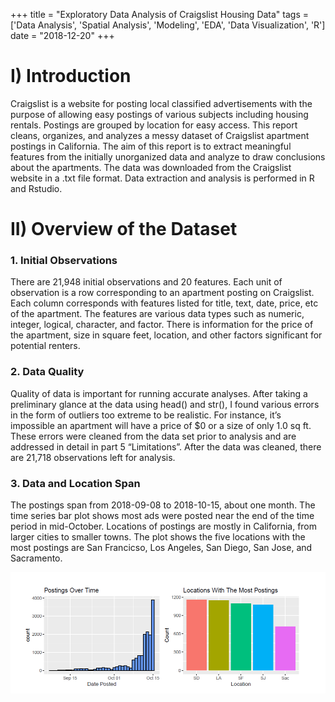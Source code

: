 +++
title = "Exploratory Data Analysis of Craigslist Housing Data"
tags = ['Data Analysis', 'Spatial Analysis', 'Modeling', 'EDA', 'Data Visualization', 'R']
date = "2018-12-20"
+++

# I) Introduction
Craigslist is a website for posting local classified advertisements with the purpose of allowing easy postings of various subjects including housing rentals. Postings are grouped by location for easy access. This report cleans, organizes, and analyzes a messy dataset of Craigslist apartment postings in California. The aim of this report is to extract meaningful features from the initially unorganized data and analyze to draw conclusions about the apartments. The data was downloaded from the Craigslist website in a .txt file format. Data extraction and analysis is performed in R and Rstudio.

# II) Overview of the Dataset
### 1. Initial Observations
There are 21,948 initial observations and 20 features. Each unit of observation is a row corresponding to an apartment posting on Craigslist. Each column corresponds with features listed for title, text, date, price, etc of the apartment. The features are various data types such as numeric, integer, logical, character, and factor. There is information for the price of the apartment, size in square feet, location, and other factors significant for potential renters.

### 2. Data Quality
Quality of data is important for running accurate analyses. After taking a preliminary glance at the data using head() and str(), I found various errors in the form of outliers too extreme to be realistic. For instance, it’s impossible an apartment will have a price of $0 or a size of only 1.0 sq ft. These errors were cleaned from the data set prior to analysis and are addressed in detail in part 5 “Limitations”. After the data was cleaned, there are 21,718 observations left for analysis.

### 3. Data and Location Span
The postings span from 2018-09-08 to 2018-10-15, about one month. The time series bar plot shows most ads were posted near the end of the time period in mid-October. Locations of postings are mostly in California, from larger cities to smaller towns. The plot shows the five locations with the most postings are San Francicso, Los Angeles, San Diego, San Jose, and Sacramento.

![](https://github.com/EricaXia/craigslist_analysis/raw/main_code/img/s1.PNG)